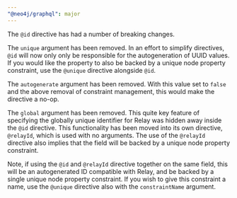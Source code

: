 ```yaml
---
"@neo4j/graphql": major
---
```


The `@id` directive has had a number of breaking changes.

The `unique` argument has been removed. In an effort to simplify directives, `@id` will now only only be responsible for the autogeneration of UUID values.
If you would like the property to also be backed by a unique node property constraint, use the `@unique` directive alongside `@id`.

The `autogenerate` argument has been removed. With this value set to `false` and the above removal of constraint management, this would make the directive a no-op.

The `global` argument has been removed. This quite key feature of specifying the globally unique identifier for Relay was hidden away inside the `@id` directive. This functionality has been moved into its own directive, `@relayId`, which is used with no arguments. The use of the `@relayId` directive also implies that the field will be backed by a unique node property constraint.

Note, if using the `@id` and `@relayId` directive together on the same field, this will be an autogenerated ID compatible with Relay, and be backed by a single unique node property constraint. If you wish to give this constraint a name, use the `@unique` directive also with the `constraintName` argument.

